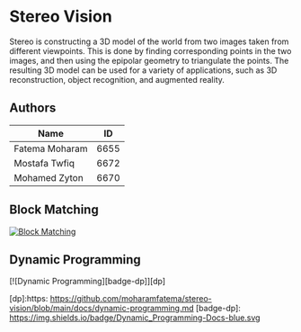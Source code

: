 # Stereo Vision

Stereo is constructing a 3D model of the world from two images taken from different viewpoints. This is done by finding corresponding points in the two images, and then using the epipolar geometry to triangulate the points. The resulting 3D model can be used for a variety of applications, such as 3D reconstruction, object recognition, and augmented reality.

## Authors

Name | ID
--- | ---
Fatema Moharam | 6655
Mostafa Twfiq | 6672
Mohamed Zyton | 6670

## Block Matching

[![Block Matching][badge-block-matching]][block-matching]

## Dynamic Programming

[![Dynamic Programming][badge-dp]][dp]

<!-- References -->

[block-matching]: https://github.com/moharamfatema/stereo-vision/blob/main/docs/block-matching.md
[badge-block-matching]: https://img.shields.io/badge/Block%20Matching-Docs-blue.svg

[dp]:https: https://github.com/moharamfatema/stereo-vision/blob/main/docs/dynamic-programming.md
[badge-dp]: https://img.shields.io/badge/Dynamic_Programming-Docs-blue.svg
